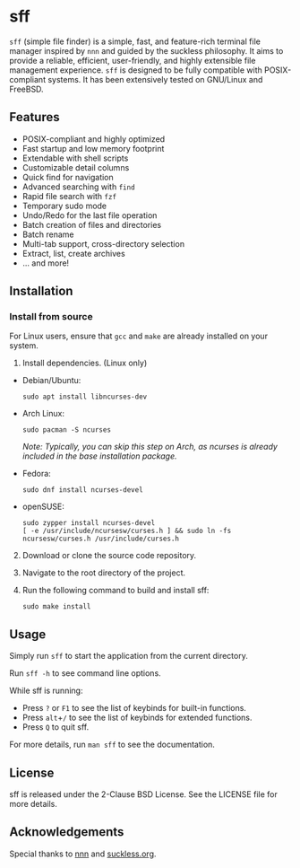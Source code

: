 # sff

`sff` (simple file finder) is a simple, fast, and feature-rich terminal file
manager inspired by `nnn` and guided by the suckless philosophy. It aims to
provide a reliable, efficient, user-friendly, and highly extensible file 
management experience. `sff` is designed to be fully compatible with
POSIX-compliant systems. It has been extensively tested on GNU/Linux and FreeBSD.


## Features

- POSIX-compliant and highly optimized
- Fast startup and low memory footprint
- Extendable with shell scripts
- Customizable detail columns
- Quick find for navigation
- Advanced searching with `find`
- Rapid file search with `fzf`
- Temporary sudo mode
- Undo/Redo for the last file operation
- Batch creation of files and directories
- Batch rename
- Multi-tab support, cross-directory selection
- Extract, list, create archives
- ... and more!


## Installation

### Install from source
For Linux users, ensure that `gcc` and `make` are already installed on your system.  

1. Install dependencies. (Linux only)
- Debian/Ubuntu:
   ```
   sudo apt install libncurses-dev
   ```
- Arch Linux:
   ```
   sudo pacman -S ncurses
   ```
   *Note: Typically, you can skip this step on Arch, as ncurses is already included in the base installation package.*

- Fedora:
   ```
   sudo dnf install ncurses-devel
   ```

- openSUSE:
   ```
   sudo zypper install ncurses-devel
   [ -e /usr/include/ncursesw/curses.h ] && sudo ln -fs ncursesw/curses.h /usr/include/curses.h
   ```

2. Download or clone the source code repository.

3. Navigate to the root directory of the project.

4. Run the following command to build and install sff:
   ```
   sudo make install
   ```

## Usage

Simply run `sff` to start the application from the current directory.

Run `sff -h` to see command line options.

While sff is running:
- Press `?` or `F1` to see the list of keybinds for built-in functions.
- Press `alt`+`/` to see the list of keybinds for extended functions.
- Press `Q` to quit sff.

For more details, run `man sff` to see the documentation.

## License

sff is released under the 2-Clause BSD License. See the LICENSE file for more details.

## Acknowledgements

Special thanks to [nnn](https://github.com/jarun/nnn) and [suckless.org](https://suckless.org).
